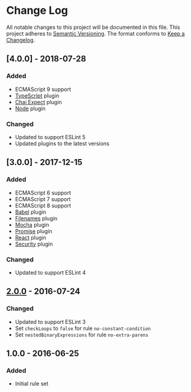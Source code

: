 # Change Log
All notable changes to this project will be documented in this file.
This project adheres to [Semantic Versioning](http://semver.org/).
The format conforms to [Keep a Changelog](http://keepachangelog.com/).

## [4.0.0] - 2018-07-28
### Added
- ECMAScript 9 support
- [TypeScript](https://github.com/nzakas/eslint-plugin-typescript) plugin
- [Chai Expect](https://github.com/Turbo87/eslint-plugin-chai-expect) plugin
- [Node](https://github.com/mysticatea/eslint-plugin-node) plugin

### Changed
- Updated to support ESLint 5
- Updated plugins to the latest versions

## [3.0.0] - 2017-12-15
### Added
- ECMAScript 6 support
- ECMAScript 7 support
- ECMAScript 8 support
- [Babel](https://github.com/babel/eslint-plugin-babel) plugin
- [Filenames](https://github.com/selaux/eslint-plugin-filenames) plugin
- [Mocha](https://github.com/lo1tuma/eslint-plugin-mocha) plugin
- [Promise](https://github.com/xjamundx/eslint-plugin-promise) plugin
- [React](https://github.com/yannickcr/eslint-plugin-react) plugin
- [Security](https://github.com/nodesecurity/eslint-plugin-security) plugin

### Changed
- Updated to support ESLint 4

## [2.0.0] - 2016-07-24
### Changed
- Updated to support ESLint 3
- Set `checkLoops` to `false` for rule `no-constant-condition`
- Set `nestedBinaryExpressions` for rule `no-extra-parens`

## 1.0.0 - 2016-06-25
### Added
- Initial rule set

[2.0.0]: https://github.com/MitMaro/eslint-config-mitmaro/compare/v1.0.0...v2.0.0
